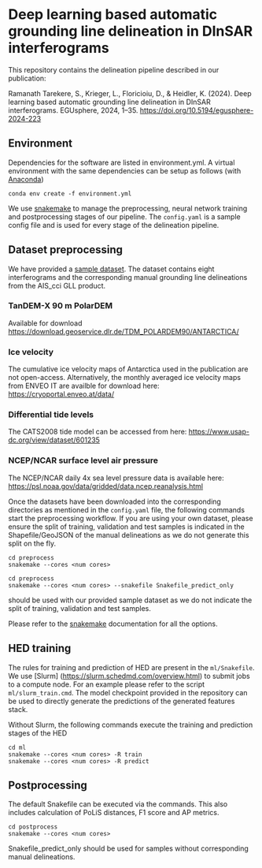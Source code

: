 # Deep learning based automatic grounding line delineation in DInSAR interferograms
This repository contains the delineation pipeline described in our publication:

Ramanath Tarekere, S., Krieger, L., Floricioiu, D., & Heidler, K. (2024). Deep learning based automatic grounding line delineation in DInSAR interferograms. EGUsphere, 2024, 1–35. https://doi.org/10.5194/egusphere-2024-223

## Environment
Dependencies for the software are listed in environment.yml. A virtual environment with the same dependencies can be setup as follows (with [Anaconda](https://www.anaconda.com/download/))

```
conda env create -f environment.yml
```

We use [snakemake](https://snakemake.readthedocs.io/en/stable/) to manage the preprocessing, neural network training and postprocessing stages of our pipeline. The ```config.yaml``` is a sample config file and is used for every stage of the delineation pipeline.

## Dataset preprocessing
We have provided a [sample dataset](https://zenodo.org/records/10785613?token=eyJhbGciOiJIUzUxMiJ9.eyJpZCI6IjlmZGE1YWEwLWE1MjgtNGMyMy1hZTNlLTRmNjc3NDhlYTI1MyIsImRhdGEiOnt9LCJyYW5kb20iOiI5YzE0MmMwMmZhY2ViMmQ0MjMyYTBhMzhiYWQxNGE4NiJ9.qv6qOnYXksClG8KtamXUJum0Nq_cmEYSRjGK0JjTBp_SHDHHdCBmsq-5GIcpVEd8RsT3V32DobxyVd6OxaxQGg). The dataset contains eight interferograms and the corresponding manual grounding line delineations from the AIS_cci GLL product.

### TanDEM-X 90 m PolarDEM
Available for download https://download.geoservice.dlr.de/TDM_POLARDEM90/ANTARCTICA/

### Ice velocity
The cumulative ice velocity maps of Antarctica used in the publication are not open-access. Alternatively, the monthly averaged ice velocity maps
from ENVEO IT are availble for download here: https://cryoportal.enveo.at/data/

### Differential tide levels
The CATS2008 tide model can be accessed from here: https://www.usap-dc.org/view/dataset/601235

### NCEP/NCAR surface level air pressure
The NCEP/NCAR daily 4x sea level pressure data is available here: https://psl.noaa.gov/data/gridded/data.ncep.reanalysis.html

Once the datasets have been downloaded into the corresponding directories as mentioned in the ```config.yaml``` file, the following commands start the preprocessing workflow. If you are using your own dataset, please ensure the split of training, validation and test samples is indicated in the Shapefile/GeoJSON of the manual delineations as we do not generate this split on the fly. 

```
cd preprocess
snakemake --cores <num cores> 
```

```
cd preprocess
snakemake --cores <num cores> --snakefile Snakefile_predict_only
``` 
should be used with our provided sample dataset as we do not indicate the split of training, validation and test samples. 

Please refer to the [snakemake](https://snakemake.readthedocs.io/en/stable/) documentation for all the options. 

## HED training
The rules for training and prediction of HED are present in the ```ml/Snakefile```. We use [Slurm] (https://slurm.schedmd.com/overview.html) to submit jobs to a compute node. For an example please refer to the script ```ml/slurm_train.cmd```. The model checkpoint provided in the repository can be used to directly generate the predictions of the generated features stack.

Without Slurm, the following commands execute the training and prediction stages of the HED
```
cd ml
snakemake --cores <num cores> -R train
snakemake --cores <num cores> -R predict
```

## Postprocessing
The default Snakefile can be executed via the commands. This also includes calculation of PoLiS distances, F1 score and AP metrics.
```
cd postprocess
snakemake --cores <num cores>
```
Snakefile_predict_only should be used for samples without corresponding manual delineations.